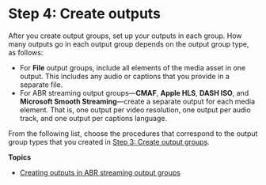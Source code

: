 # Step 4: Create outputs<a name="create-outputs"></a>

After you create output groups, set up your outputs in each group\. How many outputs go in each output group depends on the output group type, as follows:
+ For **File** output groups, include all elements of the media asset in one output\. This includes any audio or captions that you provide in a separate file\. 
+ For ABR streaming output groups—**CMAF**, **Apple HLS**, **DASH ISO**, and **Microsoft Smooth Streaming**—create a separate output for each media element\. That is, one output per video resolution, one output per audio track, and one output per captions language\.

From the following list, choose the procedures that correspond to the output group types that you created in [Step 3: Create output groups](specify-output-groups.md)\.

**Topics**
+ [Creating outputs in ABR streaming output groups](create-outputs-in-abr-streaming-output-groups.md)